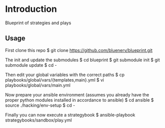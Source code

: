 # Introduction

Blueprint of strategies and plays

## Usage

First clone this repo
	$ git clone https://github.com/bluenerv/blueprint.git

The init and update the submodules
	$ cd blueprint
	$ git submodule init
	$ git submodule update
	$ cd -

Then edit your global variables with the correct paths
	$ cp playbooks/global/vars/{templates,main}.yml
	$ vi playbooks/global/vars/main.yml

Now prepare your ansible environment (assumes you already have the proper python modules installed in accordance to ansible)
	$ cd ansible
	$ source ./hacking/env-setup
	$ cd -

Finally you can now execute a strategybook
	$ ansible-playbook strategybooks/sandbox/play.yml
